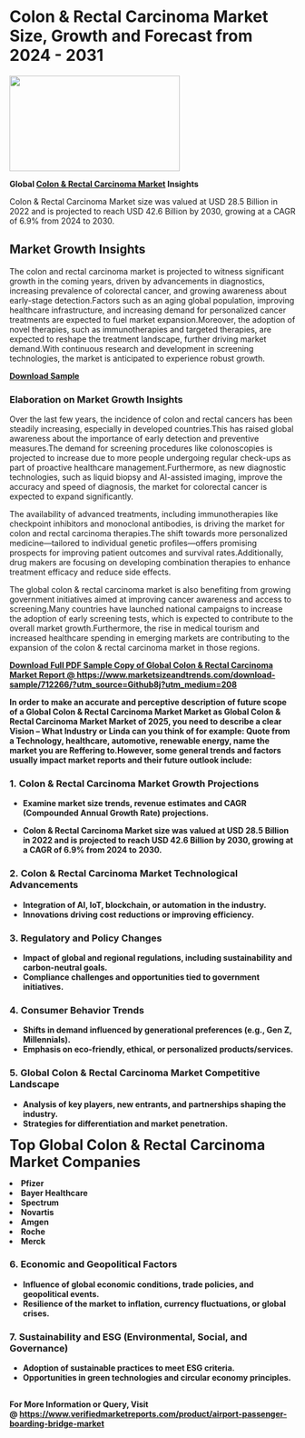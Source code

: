<H1>Colon & Rectal Carcinoma Market Size, Growth and Forecast from 2024 - 2031</H1><img class="aligncenter size-medium wp-image-584254" src="https://thirdeyenews.in/wp-content/uploads/2024/09/Global-Market-Research-300x168.jpeg" alt="" width="300" height="168" /><p><strong>Global&nbsp;<a href="https://www.marketsizeandtrends.com/download-sample/712266/?utm_source=Github8j?utm_medium=208">Colon & Rectal Carcinoma Market</a> Insights</strong></p><p>Colon & Rectal Carcinoma Market size was valued at USD 28.5 Billion in 2022 and is projected to reach USD 42.6 Billion by 2030, growing at a CAGR of 6.9% from 2024 to 2030.</p><p><!DOCTYPE html> <html lang="en"> <head> <meta charset="UTF-8"> <meta name="viewport" content="width=device-width, initial-scale=1.0"> <title>Colon & Rectal Carcinoma Market Growth Insights</title> </head> <body> <h2>Market Growth Insights</h2> <p>The colon and rectal carcinoma market is projected to witness significant growth in the coming years, driven by advancements in diagnostics, increasing prevalence of colorectal cancer, and growing awareness about early-stage detection.Factors such as an aging global population, improving healthcare infrastructure, and increasing demand for personalized cancer treatments are expected to fuel market expansion.Moreover, the adoption of novel therapies, such as immunotherapies and targeted therapies, are expected to reshape the treatment landscape, further driving market demand.With continuous research and development in screening technologies, the market is anticipated to experience robust growth.</p> <p><strong><a href="download-link">Download Sample</a></strong></p> <h3>Elaboration on Market Growth Insights</h3> <p>Over the last few years, the incidence of colon and rectal cancers has been steadily increasing, especially in developed countries.This has raised global awareness about the importance of early detection and preventive measures.The demand for screening procedures like colonoscopies is projected to increase due to more people undergoing regular check-ups as part of proactive healthcare management.Furthermore, as new diagnostic technologies, such as liquid biopsy and AI-assisted imaging, improve the accuracy and speed of diagnosis, the market for colorectal cancer is expected to expand significantly.</p> <p>The availability of advanced treatments, including immunotherapies like checkpoint inhibitors and monoclonal antibodies, is driving the market for colon and rectal carcinoma therapies.The shift towards more personalized medicine—tailored to individual genetic profiles—offers promising prospects for improving patient outcomes and survival rates.Additionally, drug makers are focusing on developing combination therapies to enhance treatment efficacy and reduce side effects.</p> <p>The global colon & rectal carcinoma market is also benefiting from growing government initiatives aimed at improving cancer awareness and access to screening.Many countries have launched national campaigns to increase the adoption of early screening tests, which is expected to contribute to the overall market growth.Furthermore, the rise in medical tourism and increased healthcare spending in emerging markets are contributing to the expansion of the colon & rectal carcinoma market in those regions.</p> <p><strong><a href="get-more-link"></p><p><span class=""><strong>Download Full PDF Sample Copy of Global Colon & Rectal Carcinoma Market Report</strong> @ <a href="https://www.marketsizeandtrends.com/download-sample/712266/?utm_source=Github8j?utm_medium=208" target="_blank">https://www.marketsizeandtrends.com/download-sample/712266/?utm_source=Github8j?utm_medium=208</a></span></p><p>In order to make an accurate and perceptive description of future scope of a Global&nbsp;Colon & Rectal Carcinoma Market Market as Global&nbsp;Colon & Rectal Carcinoma Market Market of 2025, you need to describe a clear Vision &ndash; What Industry or Linda can you think of for example: Quote from a Technology, healthcare, automotive, renewable energy, name the market you are Reffering to.However, some general trends and factors usually impact market reports and their future outlook include:</p><h3>1.&nbsp;<strong>Colon & Rectal Carcinoma Market Growth Projections</strong></h3><ul><li>Examine market size trends, revenue estimates and CAGR (Compounded Annual Growth Rate) projections.</li><li><p>Colon & Rectal Carcinoma Market size was valued at USD 28.5 Billion in 2022 and is projected to reach USD 42.6 Billion by 2030, growing at a CAGR of 6.9% from 2024 to 2030.</p></li></ul><h3>2.&nbsp;<strong>Colon & Rectal Carcinoma Market Technological Advancements</strong></h3><ul><li>Integration of AI, IoT, blockchain, or automation in the industry.</li><li>Innovations driving cost reductions or improving efficiency.</li></ul><h3>3.&nbsp;<strong>Regulatory and Policy Changes</strong></h3><ul><li>Impact of global and regional regulations, including sustainability and carbon-neutral goals.</li><li>Compliance challenges and opportunities tied to government initiatives.</li></ul><h3>4.&nbsp;<strong>Consumer Behavior Trends</strong></h3><ul><li>Shifts in demand influenced by generational preferences (e.g., Gen Z, Millennials).</li><li>Emphasis on eco-friendly, ethical, or personalized products/services.</li></ul><h3>5.&nbsp;<strong>Global Colon & Rectal Carcinoma Market Competitive Landscape</strong></h3><ul><li>Analysis of key players, new entrants, and partnerships shaping the industry.</li><li>Strategies for differentiation and market penetration.</li></ul><p data-pm-slice="1 1 []"><span style="color: inherit; font-family: inherit; font-size: 25px;">Top Global Colon & Rectal Carcinoma Market Companies</span></p><div class="" data-test-id=""><p><li>Pfizer</li><li> Bayer Healthcare</li><li> Spectrum</li><li> Novartis</li><li> Amgen</li><li> Roche</li><li> Merck</li></p></div><h3>6.&nbsp;<strong>Economic and Geopolitical Factors</strong></h3><ul><li>Influence of global economic conditions, trade policies, and geopolitical events.</li><li>Resilience of the market to inflation, currency fluctuations, or global crises.</li></ul><h3>7.&nbsp;<strong>Sustainability and ESG (Environmental, Social, and Governance)</strong></h3><ul><li>Adoption of sustainable practices to meet ESG criteria.</li><li>Opportunities in green technologies and circular economy principles.</li></ul><h2><strong style="font-size: 14px;">For More Information or Query, Visit @&nbsp;</strong><a style="background-color: #ffffff; font-size: 14px;" href="https://www.marketsizeandtrends.com/report/colon-rectal-carcinoma-market/" target="_blank">https://www.verifiedmarketreports.com/product/airport-passenger-boarding-bridge-market</a></h2>